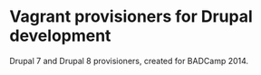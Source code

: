 # Vagrant provisioners for Drupal development

Drupal 7 and Drupal 8 provisioners, created for BADCamp 2014.

